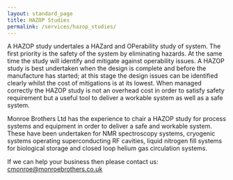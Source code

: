 ```yaml
---
layout: standard_page
title: HAZOP Studies
permalink: /services/hazop_studies/
---
```


A HAZOP study undertales a HAZard and OPerability study of system.  The first priority is the safety of the system by eliminating hazards.  At the same time the study will identify and mitigate against operability issues.  A HAZOP study is best undertaken when the design is complete and before the manufacture has started; at this stage the design issues can be identified clearly whilst the cost of mitigations is at its lowest.  When managed correctly the HAZOP study is not an overhead cost in order to satisfy safety requirement but a useful tool to deliver a workable system as well as a safe system.

Monroe Brothers Ltd has the experience to chair a HAZOP study for process systems and equipment in order to deliver a safe and workable system.  These have been undertaken for NMR spectroscopy systems, cryogenic systems operating superconducting RF cavities, liquid nitrogen fill systems for biological storage and closed loop helium gas circulation systems.

If we can help your business then please contact us: [cmonroe@monroebrothers.co.uk](cmonroe@monroebrothers.co.uk)